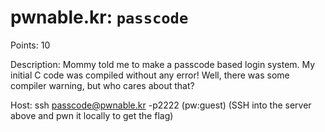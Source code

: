 # pwnable.kr: `passcode`

Points: 10

Description:
Mommy told me to make a passcode based login system.
My initial C code was compiled without any error!
Well, there was some compiler warning, but who cares about that?

Host: ssh passcode@pwnable.kr -p2222 (pw:guest)
(SSH into the server above and pwn it locally to get the flag)
